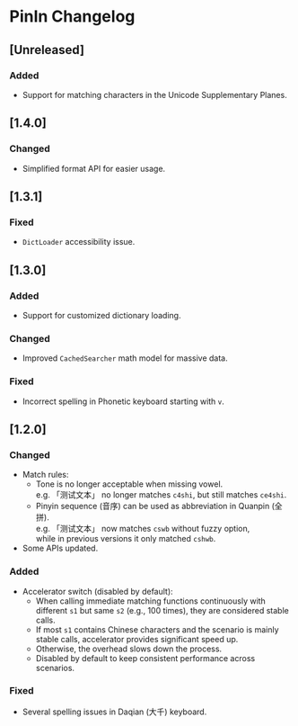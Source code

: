 # PinIn Changelog

## [Unreleased]

### Added

- Support for matching characters in the Unicode Supplementary Planes.

## [1.4.0]

### Changed

- Simplified format API for easier usage.

## [1.3.1]

### Fixed

- `DictLoader` accessibility issue.

## [1.3.0]

### Added

- Support for customized dictionary loading.

### Changed

- Improved `CachedSearcher` math model for massive data.

### Fixed

- Incorrect spelling in Phonetic keyboard starting with `v`.

## [1.2.0]

### Changed

- Match rules:
    - Tone is no longer acceptable when missing vowel.  
      e.g. 「测试文本」 no longer matches `c4shi`, but still matches `ce4shi`.
    - Pinyin sequence (音序) can be used as abbreviation in Quanpin (全拼).  
      e.g. 「测试文本」 now matches `cswb` without fuzzy option,  
      while in previous versions it only matched `cshwb`.
- Some APIs updated.

### Added

- Accelerator switch (disabled by default):
    - When calling immediate matching functions continuously with different `s1` but same `s2` (e.g., 100 times), they
      are considered stable calls.
    - If most `s1` contains Chinese characters and the scenario is mainly stable calls, accelerator provides significant
      speed up.
    - Otherwise, the overhead slows down the process.
    - Disabled by default to keep consistent performance across scenarios.

### Fixed

- Several spelling issues in Daqian (大千) keyboard.